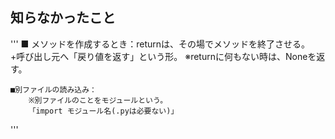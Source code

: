 ## 知らなかったこと

'''
    ■ メソッドを作成するとき：returnは、その場でメソッドを終了させる。
                         +呼び出し元へ「戻り値を返す」という形。
                         ※returnに何もない時は、Noneを返す。
    
    ■別ファイルの読み込み：
        ※別ファイルのことをモジュールという。
        「import モジュール名(.pyは必要ない)」

'''

